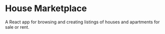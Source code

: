 # House Marketplace

A React app for browsing and creating listings of houses and apartments for sale or rent.
